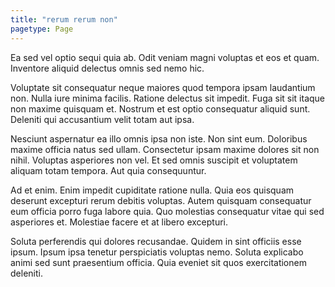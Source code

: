 ```yaml
---
title: "rerum rerum non"
pagetype: Page
---
```

Ea sed vel optio sequi quia ab. Odit veniam magni voluptas et eos et quam. Inventore aliquid delectus omnis sed nemo hic.

Voluptate sit consequatur neque maiores quod tempora ipsam laudantium non. Nulla iure minima facilis. Ratione delectus sit impedit. Fuga sit sit itaque non maxime quisquam et. Nostrum et est optio consequatur aliquid sunt. Deleniti qui accusantium velit totam aut ipsa.

Nesciunt aspernatur ea illo omnis ipsa non iste. Non sint eum. Doloribus maxime officia natus sed ullam. Consectetur ipsam maxime dolores sit non nihil.
Voluptas asperiores non vel. Et sed omnis suscipit et voluptatem aliquam totam tempora. Aut quia consequuntur.

Ad et enim. Enim impedit cupiditate ratione nulla. Quia eos quisquam deserunt excepturi rerum debitis voluptas. Autem quisquam consequatur eum officia porro fuga labore quia. Quo molestias consequatur vitae qui sed asperiores et. Molestiae facere et at libero excepturi.

Soluta perferendis qui dolores recusandae. Quidem in sint officiis esse ipsum. Ipsum ipsa tenetur perspiciatis voluptas nemo. Soluta explicabo animi sed sunt praesentium officia. Quia eveniet sit quos exercitationem deleniti.
